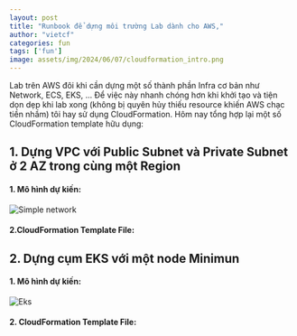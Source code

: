 ```yaml
---
layout: post
title: "Runbook để dựng môi trường Lab dành cho AWS,"
author: "vietcf"
categories: fun
tags: ['fun']
image: assets/img/2024/06/07/cloudformation_intro.png
---
```


Lab trên AWS đôi khi cần dựng một số thành phần Infra cơ bản như Network, ECS, EKS, ... Để việc này nhanh chóng hơn khi khởi tạo và tiện dọn dẹp khi lab xong (không bị quyên hủy thiếu resource khiến AWS chạc tiền nhầm) tôi hay sử dụng CloudFormation. Hôm nay tổng hợp lại một số CloudFormation template hữu dụng:

## 1. Dựng VPC với Public Subnet và Private Subnet ở 2 AZ trong cùng một Region

#### 1. Mô hình dự kiến:

![Simple network]({{site.url}}/assets/img/2024/06/07/0_runbook_aws_network_simple.png)

#### 2.CloudFormation Template File: 



## 2. Dựng cụm EKS với một node Minimun 

#### 1. Mô hình dự kiến:

![Eks]({{site.url}}/assets/img/2024/06/07/aws_eks_simple.png)

#### 2. CloudFormation Template File: 


